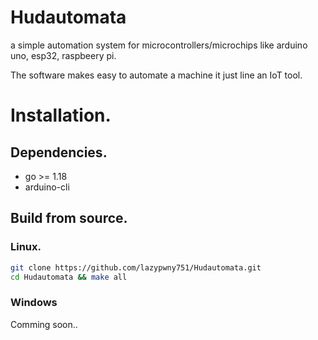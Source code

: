 # Hudautomata

a simple automation system for microcontrollers/microchips like arduino uno, esp32, raspbeery pi.

The software makes easy to automate a machine it just line an IoT tool.

# Installation.
## Dependencies.
- go >= 1.18
- arduino-cli

## Build from source.

### Linux.
```sh
git clone https://github.com/lazypwny751/Hudautomata.git
cd Hudautomata && make all
```

### Windows
Comming soon..
```sh

```
